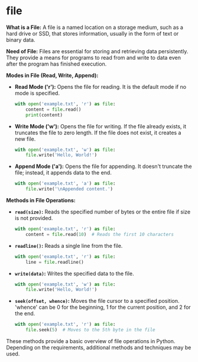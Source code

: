 
# file

**What is a File:**
A file is a named location on a storage medium, such as a hard drive or SSD, that stores information, usually in the form of text or binary data.

**Need of File:**
Files are essential for storing and retrieving data persistently. They provide a means for programs to read from and write to data even after the program has finished execution.

**Modes in File (Read, Write, Append):**
- **Read Mode ('r'):** Opens the file for reading. It is the default mode if no mode is specified.
  ```python
  with open('example.txt', 'r') as file:
      content = file.read()
      print(content)
  ```

- **Write Mode ('w'):** Opens the file for writing. If the file already exists, it truncates the file to zero length. If the file does not exist, it creates a new file.
  ```python
  with open('example.txt', 'w') as file:
      file.write('Hello, World!')
  ```

- **Append Mode ('a'):** Opens the file for appending. It doesn't truncate the file; instead, it appends data to the end.
  ```python
  with open('example.txt', 'a') as file:
      file.write('\nAppended content.')
  ```

**Methods in File Operations:**
- **`read(size)`:** Reads the specified number of bytes or the entire file if size is not provided.
  ```python
  with open('example.txt', 'r') as file:
      content = file.read(10)  # Reads the first 10 characters
  ```

- **`readline()`:** Reads a single line from the file.
  ```python
  with open('example.txt', 'r') as file:
      line = file.readline()
  ```

- **`write(data)`:** Writes the specified data to the file.
  ```python
  with open('example.txt', 'w') as file:
      file.write('Hello, World!')
  ```

- **`seek(offset, whence)`:** Moves the file cursor to a specified position. 'whence' can be 0 for the beginning, 1 for the current position, and 2 for the end.
  ```python
  with open('example.txt', 'r') as file:
      file.seek(5)  # Moves to the 5th byte in the file
  ```

These methods provide a basic overview of file operations in Python. Depending on the requirements, additional methods and techniques may be used.